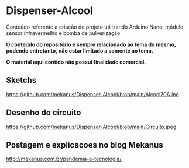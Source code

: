 # Dispenser-Alcool
Conteúdo referente a criação de projeto utilizando Arduino Nano, módulo sensor infravermelho e bomba de pulverização

**O conteúdo do repositório é sempre relacionado ao tema do mesmo, podendo entretanto, não estar limitado a somente ao tema.**

**O material aqui contido não possui finalidade comercial.**

## Sketchs

https://github.com/mekanus/Dispenser-Alcool/blob/main/Alcool70A.ino

## Desenho do circuito

https://github.com/mekanus/Dispenser-Alcool/blob/main/Circuito.jpeg

## Postagem e explicacoes no blog Mekanus

http://mekanus.com.br/pandemia-e-tecnologia/

